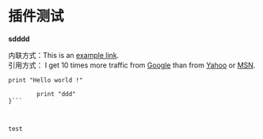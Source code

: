 # 插件测试

**sdddd**



内联方式：This is an [example link](http://example.com/). <br />
引用方式：
I get 10 times more traffic from [Google][1] than from [Yahoo][2] or [MSN][3].  <br />

[1]: http://google.com/        "Google" 
[2]: http://search.yahoo.com/  "Yahoo Search" 
[3]: http://search.msn.com/    "MSN Search"

`print "Hello world !"`

```if (a>1){
		print "ddd"
}```



test